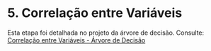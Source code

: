 
# 5. Correlação entre Variáveis

Esta etapa foi detalhada no projeto da árvore de decisão. Consulte:
[Correlação entre Variáveis - Árvore de Decisão](https://snowdutra.github.io/Machine-Learning/arvore_decisao/correlacao_variaveis/)
